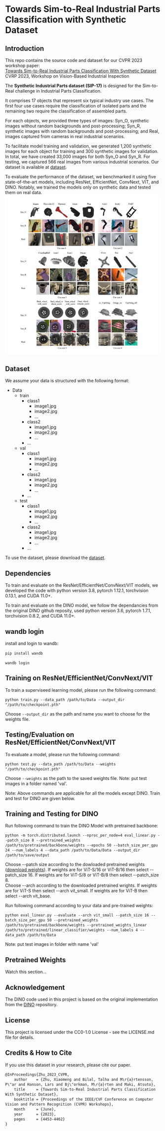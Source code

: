 # Towards Sim-to-Real Industrial Parts Classification with Synthetic Dataset

## Introduction  
This repo contains the source code and dataset for our CVPR 2023 workshop paper:  
<a href="https://openaccess.thecvf.com/content/CVPR2023W/VISION/html/Zhu_Towards_Sim-to-Real_Industrial_Parts_Classification_With_Synthetic_Dataset_CVPRW_2023_paper.html"> Towards Sim-to-Real Industrial Parts Classification With Synthetic Dataset </a>  
CVRP 2023, Workshop on Vision-Based Industrial Inspection  
  
The **Synthetic Industrial Parts dataset (SIP-17)** is designed for the Sim-to-Real challenge in Industrial Parts Classification.  
  
It comprises 17 objects that represent six typical industry use cases. The first four use cases require the classification of isolated parts and the remaining two require the classification of assembled parts.  
  
For each objects, we provided three types of images: Syn_O, synthetic images without random backgrounds and post-processing; Syn_R, synthetic images with random backgrounds and post-processing; and Real, images captured from cameras in real industrial scenarios.  
  
To facilitate model training and validation, we generated 1,200 synthetic images for each object for training and 300 synthetic images for validation. In total, we have created 33,000 images for both Syn_O and Syn_R. For testing, we captured 566 real images from various industrial scenarios. Our dataset is available at <a href="https://www.kaggle.com/datasets/mandymm/synthetic-industrial-parts-dataset-sip-17">dataset</a>.  
  
To evaluate the performance of the dataset, we benchmarked it using five state-of-the-art models, including ResNet, EfficientNet, ConvNext, VIT, and DINO. Notably, we trained the models only on synthetic data and tested them on real data.
![PDF Image](/Image/image_23.jpg)

## Dataset
We assume your data is structured with the following format:

<ul>
<li>Data
<ul>
<li>train
<ul>
<li>class1
<ul>
<li>image1.jpg</li>
<li>image2.jpg</li>
<li>...</li>
</ul>
</li>
<li>class2
<ul>
<li>image1.jpg</li>
<li>image2.jpg</li>
<li>...</li>
</ul>
</li>
<li>...</li>
</ul>
</li>
<li>val
<ul>
<li>class1
<ul>
<li>image1.jpg</li>
<li>image2.jpg</li>
<li>...</li>
</ul>
</li>
<li>class2
<ul>
<li>image1.jpg</li>
<li>image2.jpg</li>
<li>...</li>
</ul>
</li>
<li>...</li>
</ul>
</li>
<li>test
<ul>
<li>class1
<ul>
<li>image1.jpg</li>
<li>image2.jpg</li>
<li>...</li>
</ul>
</li>
<li>class2
<ul>
<li>image1.jpg</li>
<li>image2.jpg</li>
<li>...</li>
</ul>
</li>
<li>...</li>
</ul>
</li>
</ul>
</li>
</ul>


To use the dataset, please download the <a href="https://www.kaggle.com/datasets/mandymm/synthetic-industrial-parts-dataset-sip-17">dataset</a>.

## Dependencies  
To train and evaluate on the ResNet/EfficientNet/ConvNext/VIT models, we developed the code with python version 3.8, pytorch 1.12.1, torchvision 0.13.1, and CUDA 11.0+.  
  
To train and evaluate on the DINO model, we follow the dependancies from the original DINO github reposity, used python version 3.6, pytorch 1.7.1, torchvision 0.8.2, and CUDA 11.0+.  

## wandb login
install and login to wandb:

<code>pip install wandb</code>

<code>wandb login</code>

## Training on ResNet/EfficientNet/ConvNext/VIT
To train a superviseed learning model, please run the following command:

```
python train.py --data_path /path/to/Data --output_dir "/path/to/checkpoint.pth"
```

Choose `--output_dir` as the path and name you want to choose for the weights file.

## Testing/Evaluation on ResNet/EfficientNet/ConvNext/VIT
To evaluate a model, please run the following command:

```
python test.py --data_path /path/to/Data --weights "/path/to/checkpoint.pth"
```

Choose <code>--weights</code> as the path to the saved weights file. Note: put test images in a folder named 'val'.

Note: Above commands are applicable for all the models except DINO. Train and test for DINO are given below.

## Training and Testing for DINO

Run following command to train the DINO Model with pretrained backbone: 
```
python -m torch.distributed.launch --nproc_per_node=4 eval_linear.py --patch_size 8 --pretrained_weights /path/to/pretrained/backbone/weights --epochs 50 --batch_size_per_gpu 24 --num_labels 4 --data_path /path/to/Data/Data --output_dir /path/to/save/output  
```
Choose --patch size according to the dowloaded pretrained weights (<a href="https://github.com/facebookresearch/dino">download weights</a>). If weights are for ViT-S/16 or ViT-B/16 then select --patch_size 16. If weights are for ViT-S/8 or ViT-B/8 then select --patch_size 8.  
Choose --arch according to the downloaded pretrained wrights. If weights are for ViT-S then select --arch vit_small. If weights are for ViT-B then select --arch vit_base. 


Run following command according to your data and pre-trained weights: 
```
python eval_linear.py --evaluate --arch vit_small --patch_size 16 --batch_size_per_gpu 50 --pretrained_weights /path/to/pretrained/backbone/weights --pretrained_weights_linear /path/to/pretrained/linear_classifier/weights --num_labels 4 --data_path /path/to/Data
```
Note: put test images in folder with name 'val'

## Pretrained Weights
Watch this section...

## Acknowledgement  
The DINO code used in this project is based on the original implementation from the [DINO](https://github.com/facebookresearch/dino) repository. 

## License
This project is licensed under the CC0-1.0 License - see the LICENSE.md file for details.

## Credits & How to Cite
If you use this dataset in your research, please cite our paper.   

```
@InProceedings{Zhu_2023_CVPR,
    author    = {Zhu, Xiaomeng and Bilal, Talha and M\r{a}rtensson, P\"ar and Hanson, Lars and Bj\"orkman, M\r{a}rten and Maki, Atsuto},
    title     = {Towards Sim-to-Real Industrial Parts Classification With Synthetic Dataset},
    booktitle = {Proceedings of the IEEE/CVF Conference on Computer Vision and Pattern Recognition (CVPR) Workshops},
    month     = {June},
    year      = {2023},
    pages     = {4453-4462}
}
```


